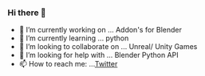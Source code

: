 ### Hi there 👋

- 🔭 I’m currently working on ... Addon's for Blender
- 🌱 I’m currently learning ... python
- 👯 I’m looking to collaborate on ... Unreal/ Unity Games
- 🤔 I’m looking for help with ... Blender Python API 
- 📫 How to reach me: ...[Twitter](https://twitter.com/PatsAtWork)

